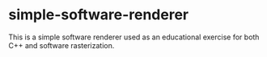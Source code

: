 # simple-software-renderer
This is a simple software renderer used as an educational exercise for both C++ and software rasterization.
